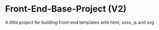 # Front-End-Base-Project (V2)
A little project for building front-end templates with html, scss, js and svg
